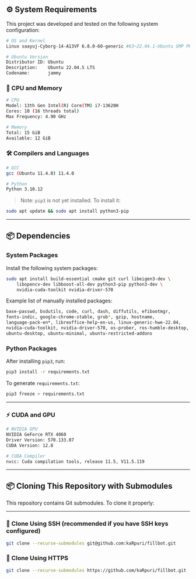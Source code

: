 ## ⚙️ System Requirements

This project was developed and tested on the following system configuration:

```bash
# OS and Kernel
Linux saayuj-Cyborg-14-A13VF 6.8.0-60-generic #63~22.04.1-Ubuntu SMP PREEMPT_DYNAMIC x86_64 GNU/Linux

# Ubuntu Version
Distributor ID: Ubuntu
Description:    Ubuntu 22.04.5 LTS
Codename:       jammy
```

### 🧠 CPU and Memory

```bash
# CPU
Model: 13th Gen Intel(R) Core(TM) i7-13620H
Cores: 10 (16 threads total)
Max Frequency: 4.90 GHz

# Memory
Total: 15 GiB
Available: 12 GiB
```

### 🛠 Compilers and Languages

```bash
# GCC
gcc (Ubuntu 11.4.0) 11.4.0

# Python
Python 3.10.12
```

> Note: `pip3` is not yet installed. To install it:
```bash
sudo apt update && sudo apt install python3-pip
```

---

## 📦 Dependencies

### System Packages

Install the following system packages:

```bash
sudo apt install build-essential cmake git curl libeigen3-dev \
    libopencv-dev libboost-all-dev python3-pip python3-dev \
    nvidia-cuda-toolkit nvidia-driver-570
```

Example list of manually installed packages:

```bash
base-passwd, bsdutils, code, curl, dash, diffutils, efibootmgr,
fonts-indic, google-chrome-stable, grub*, gzip, hostname,
language-pack-en*, libreoffice-help-en-us, linux-generic-hwe-22.04,
nvidia-cuda-toolkit, nvidia-driver-570, os-prober, ros-humble-desktop,
ubuntu-desktop, ubuntu-minimal, ubuntu-restricted-addons
```

### Python Packages

After installing `pip3`, run:

```bash
pip3 install -r requirements.txt
```

To generate `requirements.txt`:

```bash
pip3 freeze > requirements.txt
```

---

### ⚡ CUDA and GPU

```bash
# NVIDIA GPU
NVIDIA GeForce RTX 4060
Driver Version: 570.133.07
CUDA Version: 12.8

# CUDA Compiler
nvcc: Cuda compilation tools, release 11.5, V11.5.119
```

---

## 📦 Cloning This Repository with Submodules

This repository contains Git submodules. To clone it properly:

---

### 🔑 Clone Using SSH (recommended if you have SSH keys configured)

```bash
git clone --recurse-submodules git@github.com:kaRpuri/fillbot.git
```

### 🔑 Clone Using HTTPS

```bash
git clone --recurse-submodules https://github.com/kaRpuri/fillbot.git
```
